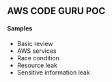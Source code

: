 ## AWS CODE GURU POC


#### Samples
* Basic review
* AWS services
* Race condition
* Resource leak
* Sensitive information leak 
